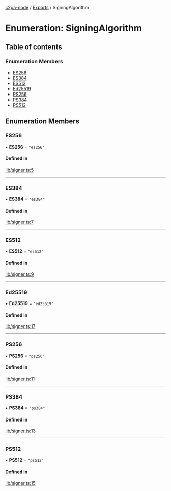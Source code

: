 [c2pa-node](../README.md) / [Exports](../modules.md) / SigningAlgorithm

# Enumeration: SigningAlgorithm

## Table of contents

### Enumeration Members

- [ES256](SigningAlgorithm.md#es256)
- [ES384](SigningAlgorithm.md#es384)
- [ES512](SigningAlgorithm.md#es512)
- [Ed25519](SigningAlgorithm.md#ed25519)
- [PS256](SigningAlgorithm.md#ps256)
- [PS384](SigningAlgorithm.md#ps384)
- [PS512](SigningAlgorithm.md#ps512)

## Enumeration Members

### ES256

• **ES256** = ``"es256"``

#### Defined in

[lib/signer.ts:5](https://github.com/contentauth/c2pa-node/blob/46975b6/js-src/lib/signer.ts#L5)

___

### ES384

• **ES384** = ``"es384"``

#### Defined in

[lib/signer.ts:7](https://github.com/contentauth/c2pa-node/blob/46975b6/js-src/lib/signer.ts#L7)

___

### ES512

• **ES512** = ``"es512"``

#### Defined in

[lib/signer.ts:9](https://github.com/contentauth/c2pa-node/blob/46975b6/js-src/lib/signer.ts#L9)

___

### Ed25519

• **Ed25519** = ``"ed25519"``

#### Defined in

[lib/signer.ts:17](https://github.com/contentauth/c2pa-node/blob/46975b6/js-src/lib/signer.ts#L17)

___

### PS256

• **PS256** = ``"ps256"``

#### Defined in

[lib/signer.ts:11](https://github.com/contentauth/c2pa-node/blob/46975b6/js-src/lib/signer.ts#L11)

___

### PS384

• **PS384** = ``"ps384"``

#### Defined in

[lib/signer.ts:13](https://github.com/contentauth/c2pa-node/blob/46975b6/js-src/lib/signer.ts#L13)

___

### PS512

• **PS512** = ``"ps512"``

#### Defined in

[lib/signer.ts:15](https://github.com/contentauth/c2pa-node/blob/46975b6/js-src/lib/signer.ts#L15)

